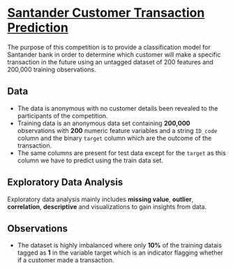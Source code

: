 # [Santander Customer Transaction Prediction](https://www.kaggle.com/c/santander-customer-transaction-prediction)

The purpose of this competition is to provide a classification model for Santander bank in order to determine which customer will make a specific transaction in the future using an untagged dataset of 200 features and 200,000 training observations.


## Data
- The data is anonymous with no customer details been revealed to the participants of the competition.
- Training data is an anonymous data set containing **200,000** observations with **200** numeric feature variables and a string `ID_code` column and the binary `target` column which are the outcome of the transaction.   
- The same columns are present for test data except for the `target` as this column we have to predict using the train data set.

## Exploratory Data Analysis
Exploratory data analysis mainly includes **missing value**, **outlier**, **correlation**, **descriptive** and visualizations to gain insights from data.


## Observations
- The dataset is highly imbalanced where only **10%** of the training datais tagged as **1** in the variable target which is an indicator flagging whether if a customer made a transaction. 
 
